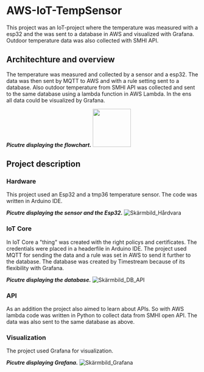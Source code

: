 # AWS-IoT-TempSensor
This project was an IoT-project where the temperature was measured with a esp32 and the was sent to a database in AWS and visualized with Grafana. Outdoor temperature data was also collected with SMHI API.

## Architechture and overview
The temperature was measured and collected by a sensor and a esp32. The data was then sent by MQTT to AWS and with a rule setting sent to a database. Also outdoor temperature from SMHI API was collected and sent to the same database using a lambda function in AWS Lambda. In the ens all data could be visualized by Grafana.

***Picutre displaying the flowchart.***
<img src="![Flowchart](https://github.com/MarcusNilssonn/AWS-IoT-TempSensor/assets/113011450/b6bfaff4-1657-4576-ac9f-5b040e421af9/50x50)" width="100"/>

## Project description
### Hardware
This project used an Esp32 and a tmp36 temperature sensor. The code was written in Arduino IDE.

***Picutre displaying the sensor and the Esp32.***
![Skärmbild_Hårdvara](https://github.com/MarcusNilssonn/AWS-IoT-TempSensor/assets/113011450/3c0c084d-0862-4a97-83d0-90501726f468)
### IoT Core
In IoT Core a "thing" was created with the right policys and certificates. The credentials were placed in a headerfile in Arduino IDE. The project used MQTT for sending the data and a rule was set in AWS to send it further to the database.
The database was created by Timestream because of its flexibility with Grafana.

***Picutre displaying the database.***
![Skärmbild_DB_API](https://github.com/MarcusNilssonn/AWS-IoT-TempSensor/assets/113011450/82a170b1-3523-406f-9ffe-6b57b888255f)
### API
As an addition the project also aimed to learn about APIs. So with AWS lambda code was written in Python to collect data from SMHI open API. The data was also sent to the same database as above.
### Visualization
The project used Grafana for visualization.

***Picutre displaying Grafana.***
![Skärmbild_Grafana](https://github.com/MarcusNilssonn/AWS-IoT-TempSensor/assets/113011450/4750ce7c-22f1-4359-9ce3-bc944a54d163)

